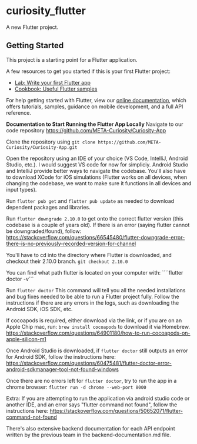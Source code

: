 # curiosity_flutter

A new Flutter project.

## Getting Started

This project is a starting point for a Flutter application.

A few resources to get you started if this is your first Flutter project:

- [Lab: Write your first Flutter app](https://flutter.dev/docs/get-started/codelab)
- [Cookbook: Useful Flutter samples](https://flutter.dev/docs/cookbook)

For help getting started with Flutter, view our
[online documentation](https://flutter.dev/docs), which offers tutorials,
samples, guidance on mobile development, and a full API reference.

**Documentation to Start Running the Flutter App Locally**
Navigate to our code repository
https://github.com/META-Curiosity/Curiosity-App

Clone the repository using
```git clone https://github.com/META-Curiosity/Curiosity-App.git```

Open the repository using an IDE of your choice (VS Code, IntelliJ, Android Studio, etc.). I would suggest VS code for now for simpliciy. Android Studio and IntelliJ provide better ways to navigate the codebase. You'll also have to download XCode for iOS simulations (Flutter works on all devices, when changing the codebase, we want to make sure it functions in all devices and input types).

Run ```flutter pub get``` and ```flutter pub update``` as needed to download dependent packages and libraries.

Run ```flutter downgrade 2.10.0``` to get onto the correct flutter version (this codebase is a couple of years old). If there is an error (saying flutter cannot be downgraded/found), follow:
https://stackoverflow.com/questions/66545480/flutter-downgrade-error-there-is-no-previously-recorded-version-for-channel

You'll have to cd into the directory where Flutter is downloaded, and checkout their 2.10.0 branch.
```git checkout 2.10.0```

You can find what path flutter is located on your computer with:
````flutter doctor -v```

Run ```flutter doctor``` This command will tell you all the needed installations and bug fixes needed to be able to run a Flutter project fully. Follow the instructions if there are any errors in the logs, such as downloading the Android SDK, iOS SDK, etc.

If cocoapods is required, either download via the link, or if you are on an Apple Chip mac, run:
```brew install cocoapods``` to download it via Homebrew.
https://stackoverflow.com/questions/64901180/how-to-run-cocoapods-on-apple-silicon-m1

Once Android Studio is downloaded, if ```flutter doctor``` still outputs an error for Android SDK, follow the instructions here: https://stackoverflow.com/questions/60475481/flutter-doctor-error-android-sdkmanager-tool-not-found-windows

Once there are no errors left for ```flutter doctor```, try to run the app in a chrome browser:
```flutter run -d chrome --web-port 8000 ```

Extra: If you are attempting to run the application via android studio code or another IDE, and an error says "flutter command not found", follow the instructions here:
https://stackoverflow.com/questions/50652071/flutter-command-not-found

There's also extensive backend documentation for each API endpoint written by the previous team in the backend-documentation.md file.

